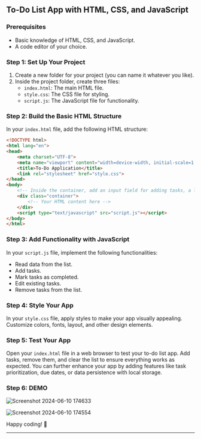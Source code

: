 
## To-Do List App with HTML, CSS, and JavaScript

### Prerequisites
- Basic knowledge of HTML, CSS, and JavaScript.
- A code editor of your choice.

### Step 1: Set Up Your Project
1. Create a new folder for your project (you can name it whatever you like).
2. Inside the project folder, create three files:
   - `index.html`: The main HTML file.
   - `style.css`: The CSS file for styling.
   - `script.js`: The JavaScript file for functionality.

### Step 2: Build the Basic HTML Structure
In your `index.html` file, add the following HTML structure:

```html
<!DOCTYPE html>
<html lang="en">
<head>
    <meta charset="UTF-8">
    <meta name="viewport" content="width=device-width, initial-scale=1.0">
    <title>To-Do Application</title>
    <link rel="stylesheet" href="style.css">
</head>
<body>
    <!-- Inside the container, add an input field for adding tasks, a list to display the tasks, and buttons for adding and removing tasks. -->
    <div class="container">
        <!-- Your HTML content here -->
    </div>
    <script type="text/javascript" src="script.js"></script>
</body>
</html>
```

### Step 3: Add Functionality with JavaScript
In your `script.js` file, implement the following functionalities:
- Read data from the list.
- Add tasks.
- Mark tasks as completed.
- Edit existing tasks.
- Remove tasks from the list.

### Step 4: Style Your App
In your `style.css` file, apply styles to make your app visually appealing. Customize colors, fonts, layout, and other design elements.

### Step 5: Test Your App
Open your `index.html` file in a web browser to test your to-do list app. Add tasks, remove them, and clear the list to ensure everything works as expected. You can further enhance your app by adding features like task prioritization, due dates, or data persistence with local storage.


### Step 6: DEMO



![Screenshot 2024-06-10 174633](https://github.com/shailee09/OCTANET_JUNE-/assets/171471661/96955de3-b390-489c-8f50-3511ec5a3c16)


![Screenshot 2024-06-10 174554](https://github.com/shailee09/OCTANET_JUNE-/assets/171471661/3d2899f6-afc2-4381-8b5b-8eb4a4c12a1d)

Happy coding! 🚀

---
